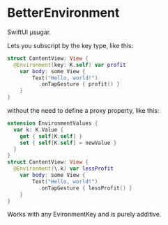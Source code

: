 # BetterEnvironment

SwiftUI µsugar.

Lets you subscript by the key type, like this:

```swift
struct ContentView: View {
  @Environment(key: K.self) var profit
    var body: some View {
        Text("Hello, world!")
          .onTapGesture { profit() }
    }
}
```

without the need to define a proxy property, like this:

```swift
extension EnvironmentValues {
  var k: K.Value {
    get { self[K.self] }
    set { self[K.self] = newValue }
  }
}
struct ContentView: View {
  @Environment(\.k) var lessProfit
    var body: some View {
        Text("Hello, world!")
          .onTapGesture { lessProfit() }
    }
}
```

Works with any EvironmentKey and is purely additive.
